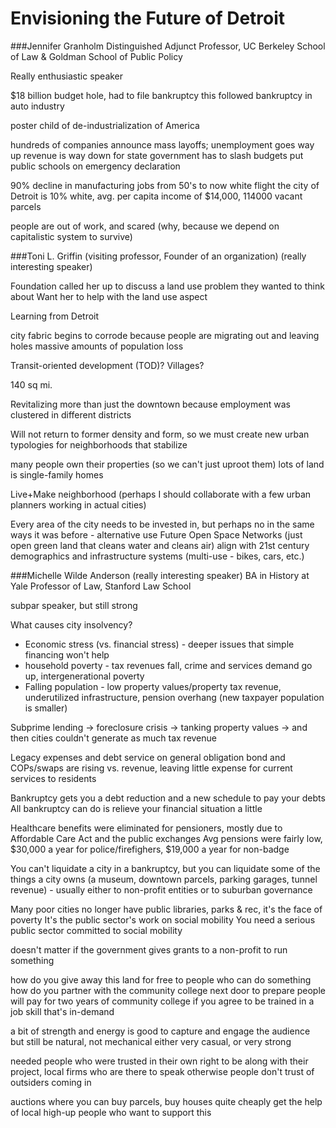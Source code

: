 Envisioning the Future of Detroit
==================================


###Jennifer Granholm
Distinguished Adjunct Professor, UC Berkeley School of Law & Goldman School of Public Policy


Really enthusiastic speaker


$18 billion budget hole, had to file bankruptcy 
this followed bankruptcy in auto industry

poster child of de-industrialization of America


hundreds of companies announce mass layoffs; unemployment goes way up
revenue is way down for state government
has to slash budgets
put public schools on emergency declaration

90% decline in manufacturing jobs from 50's to now
white flight
the city of Detroit is 10% white, avg. per capita income of $14,000, 114000 vacant parcels

people are out of work, and scared
(why, because we depend on capitalistic system to survive)




###Toni L. Griffin (visiting professor, Founder of an organization)  (really interesting speaker)

Foundation called her up to discuss a land use problem they wanted to think about
Want her to help with the land use aspect

Learning from Detroit

city fabric begins to corrode because people are migrating out and leaving holes
massive amounts of population loss

Transit-oriented development (TOD)?
Villages?

140 sq mi.

Revitalizing more than just the downtown because employment was clustered in different districts

Will not return to former density and form, so we must create new urban typologies for neighborhoods that stabilize

many people own their properties (so we can't just uproot them)
lots of land is single-family homes

Live+Make neighborhood
(perhaps I should collaborate with a few urban planners working in actual cities)

Every area of the city needs to be invested in, but perhaps no in the same ways it was before - alternative use
Future Open Space Networks (just open green land that cleans water and cleans air)
align with 21st century demographics and infrastructure systems (multi-use - bikes, cars, etc.)




###Michelle Wilde Anderson (really interesting speaker) BA in History at Yale
Professor of Law, Stanford Law School

subpar speaker, but still strong

What causes city insolvency?
- Economic stress (vs. financial stress) - deeper issues that simple financing won't help
- household poverty - tax revenues fall, crime and services demand go up, intergenerational poverty
- Falling population - low property values/property tax revenue, underutilized infrastructure, pension overhang (new taxpayer population is smaller)

Subprime lending -> foreclosure crisis -> tanking property values -> and then cities couldn't generate as much tax revenue

Legacy expenses and debt service on general obligation bond and COPs/swaps are rising vs. revenue, leaving little expense for current services to residents

Bankruptcy gets you a debt reduction and a new schedule to pay your debts
All bankruptcy can do is relieve your financial situation a little 

Healthcare benefits were eliminated for pensioners, mostly due to Affordable Care Act and the public exchanges
Avg pensions were fairly low, $30,000 a year for police/firefighers, $19,000 a year for non-badge

You can't liquidate a city in a bankruptcy, but you can liquidate some of the things a city owns (a museum, downtown parcels, parking garages, tunnel revenue) - usually either to non-profit entities or to suburban governance

Many poor cities no longer have public libraries, parks & rec, it's the face of poverty
It's the public sector's work on social mobility
You need a serious public sector committed to social mobility

doesn't matter if the government gives grants to a non-profit to run something



how do you give away this land for free to people who can do something 
how do you partner with the community college next door to prepare people 
will pay for two years of community college if you agree to be trained in a job skill that's in-demand



a bit of strength and energy is good to capture and engage the audience
but still be natural, not mechanical
either very casual, or very strong






needed people who were trusted in their own right to be along with their project, local firms who are there to speak
otherwise people don't trust of outsiders coming in


auctions where you can buy parcels, buy houses quite cheaply
get the help of local high-up people who want to support this


